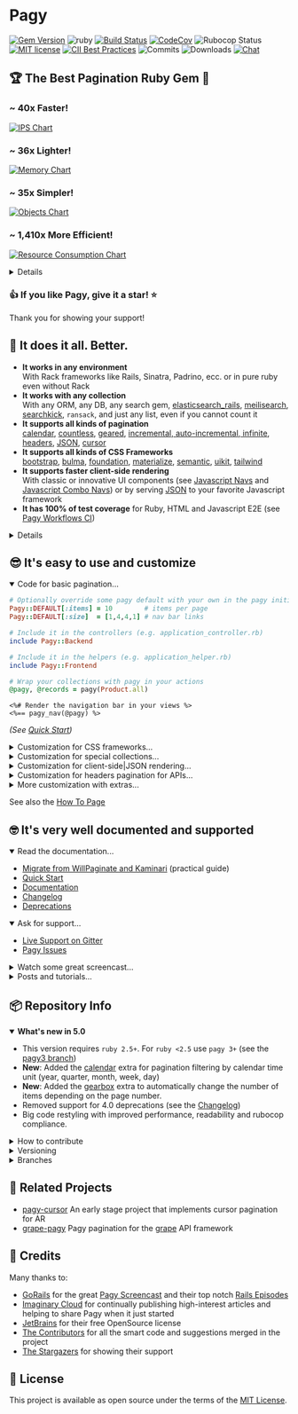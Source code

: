 # Pagy

[![Gem Version](https://img.shields.io/gem/v/pagy.svg?label=pagy&colorA=99004d&colorB=cc0066)](https://rubygems.org/gems/pagy)
![ruby](https://img.shields.io/badge/ruby-2.5+-ruby.svg?colorA=99004d&colorB=cc0066)
[![Build Status](https://img.shields.io/github/workflow/status/ddnexus/pagy/Pagy%20CI/master)](https://github.com/ddnexus/pagy/actions?query=branch:master)
[![CodeCov](https://img.shields.io/codecov/c/github/ddnexus/pagy.svg?colorA=1f7a1f&colorB=2aa22a)](https://codecov.io/gh/ddnexus/pagy)
![Rubocop Status](https://img.shields.io/badge/rubocop-passing-rubocop.svg?colorA=1f7a1f&colorB=2aa22a)
[![MIT license](https://img.shields.io/badge/license-MIT-mit.svg?colorA=1f7a1f&colorB=2aa22a)](http://opensource.org/licenses/MIT)
 [![CII Best Practices](https://bestpractices.coreinfrastructure.org/projects/4329/badge)](https://bestpractices.coreinfrastructure.org/projects/4329)
![Commits](https://img.shields.io/github/commit-activity/y/ddnexus/pagy.svg?label=commits&colorA=004d99&colorB=0073e6)
![Downloads](https://img.shields.io/gem/dt/pagy.svg?colorA=004d99&colorB=0073e6)
[![Chat](http://img.shields.io/badge/gitter-ruby--pagy-purple.svg?colorA=800080&colorB=b300b3)](https://gitter.im/ruby-pagy/Lobby)

## 🏆 The Best Pagination Ruby Gem 🥇

### ~ 40x Faster!

[![IPS Chart](docs/assets/images/ips-chart.png)](https://ddnexus.github.io/pagination-comparison/gems.html#ips-benchmark)

### ~ 36x Lighter!

[![Memory Chart](docs/assets/images/memory-chart.png)](https://ddnexus.github.io/pagination-comparison/gems.html#memory-profile)

### ~ 35x Simpler!

[![Objects Chart](docs/assets/images/objects-chart.png)](https://ddnexus.github.io/pagination-comparison/gems.html#memory-profile)

### ~ 1,410x More Efficient!

[![Resource Consumption Chart](docs/assets/images/resource-consumption-chart.png)](https://ddnexus.github.io/pagination-comparison/gems.html#efficiency-ratio)

<details>

_Each dot in the visualization above represents the resources that Pagy consumes for one full rendering. The other gems consume hundreds of times as much for the same rendering._

_The [IPS/Kb ratio](http://ddnexus.github.io/pagination-comparison/gems.html#efficiency-ratio) is calculated out of speed (IPS) and Memory (Kb): it shows how well each gem uses each Kb of memory it allocates/consumes._

See the [Detailed Gems Comparison](http://ddnexus.github.io/pagination-comparison/gems.html) for full details.

</details>

### 👍 If you like Pagy, give it a star! ⭐  

Thank you for showing your support!

## 🤩 It does it all. Better.

- **It works in any environment**<br>With Rack frameworks like Rails, Sinatra, Padrino, ecc. or in pure ruby even without Rack
- **It works with any collection**<br>With any ORM, any DB, any search gem, [elasticsearch_rails](http://ddnexus.github.io/pagy/extras/elasticsearch_rails), [meilisearch](http://ddnexus.github.io/pagy/extras/meilisearch), [searchkick](http://ddnexus.github.io/pagy/extras/searchkick), `ransack`, and just any list, even if you cannot count it
- **It supports all kinds of pagination**<br>[calendar](http://ddnexus.github.io/pagy/extras/calendar), [countless](http://ddnexus.github.io/pagy/extras/countless), [geared](http://ddnexus.github.io/pagy/extras/gearbox), [incremental, auto-incremental, infinite](http://ddnexus.github.io/pagy/extras/support), [headers](http://ddnexus.github.io/pagy/extras/headers), [JSON](http://ddnexus.github.io/pagy/extras/metadata), [cursor](https://github.com/Uysim/pagy-cursor)
- **It supports all kinds of CSS Frameworks**<br>[bootstrap](http://ddnexus.github.io/pagy/extras/bootstrap), [bulma](http://ddnexus.github.io/pagy/extras/bulma), [foundation](http://ddnexus.github.io/pagy/extras/foundation), [materialize](http://ddnexus.github.io/pagy/extras/materialize), [semantic](http://ddnexus.github.io/pagy/extras/semantic), [uikit](http://ddnexus.github.io/pagy/extras/uikit), [tailwind](http://ddnexus.github.io/pagy/extras/tailwind)
- **It supports faster client-side rendering**<br>With classic or innovative UI components (see [Javascript Navs](https://ddnexus.github.io/pagy/api/javascript#javascript-navs) and [Javascript Combo Navs](https://ddnexus.github.io/pagy/api/javascript#javascript-combo-navs)) or by serving [JSON](http://ddnexus.github.io/pagy/extras/metadata) to your favorite Javascript framework
- **It has 100% of test coverage** for Ruby, HTML and Javascript E2E (see [Pagy Workflows CI](https://github.com/ddnexus/pagy/actions))

<details>

### Code Structure

- **Pagy has a very slim core code** very easy to understand and use _(see [more...](https://ddnexus.github.io/pagy/api))_
- **It has a quite fat set of optional extras** that you can explicitly require for very efficient and modular customization _(see [extras](https://ddnexus.github.io/pagy/extras))_
- **It has no dependencies**: it produces its own HTML, URLs, i18n with its own specialized and fast code _(see [why...](https://ddnexus.github.io/pagy/index#specialized-code-instead-of-generic-helpers))_
- **Its methods are accessible and overridable** right where you use them (no pesky monkey-patching needed)

### Unlike the other gems

- Pagy is very modular and does not load any unnecessary code in your app _(see [why...](https://ddnexus.github.io/pagy/how-to#configure-pagy))_
- It doesn't impose limits on your code even with collections|scopes that already used `limit` and `offset` _(see [how...](https://ddnexus.github.io/pagy/how-to#paginate-a-pre-offsetted-and-pre-limited-collection))_
- It works with fast helpers OR easy to edit templates _(see [more...](https://ddnexus.github.io/pagy/how-to#use-templates))_
- It raises real `Pagy::OverflowError` exceptions that you can rescue from _(see [how...](https://ddnexus.github.io/pagy/how-to#handle-pagyoutofrangeerror-exception))_ or use the [overflow extra](http://ddnexus.github.io/pagy/extras/overflow) for a few ready to use common behaviors
- It does not impose any difficult-to-override logic or output _(see [why...](https://ddnexus.github.io/pagy/index#really-easy-to-customize))_

### Better Components

Besides the classic pagination offered by the `pagy_nav` helpers, you can also use a couple of more performant alternatives:

- [pagy_nav_js](http://ddnexus.github.io/pagy/api/javascript#javascript-navs): A faster and lighter classic looking UI, rendered on the client side with optional responsiveness:<br>![bootstrap_nav_js](docs/assets/images/bootstrap_nav_js-w.png)

- [pagy_combo_nav_js](http://ddnexus.github.io/pagy/api/javascript#javascript-combo-navs): The fastest and lightest alternative UI _(48x faster, 48x lighter and 2,270x more efficient than Kaminari)_ that combines navigation and pagination info in a single compact element:<br>![bootstrap_combo_nav_js](docs/assets/images/bootstrap_combo_nav_js-w.png)

</details>

## 😎 It's easy to use and customize

<details open>

<summary>Code for basic pagination...</summary>

```rb
# Optionally override some pagy default with your own in the pagy initializer
Pagy::DEFAULT[:items] = 10        # items per page
Pagy::DEFAULT[:size]  = [1,4,4,1] # nav bar links

# Include it in the controllers (e.g. application_controller.rb)
include Pagy::Backend

# Include it in the helpers (e.g. application_helper.rb)
include Pagy::Frontend

# Wrap your collections with pagy in your actions
@pagy, @records = pagy(Product.all)
```

```erb
<%# Render the navigation bar in your views %>
<%== pagy_nav(@pagy) %>
```

_(See [Quick Start](https://ddnexus.github.io/pagy/how-to#quick-start))_

</details>

<details>

<summary>Customization for CSS frameworks...</summary>

```rb
# Require a CSS framework extra in the pagy initializer (e.g. bootstrap)
require 'pagy/extras/bootstrap'
```

```erb
<%# Use it in your views %>
<%== pagy_bootstrap_nav(@pagy) %>
```

_(See the [bootstrap extra](http://ddnexus.github.io/pagy/extras/bootstrap))_

</details>

<details>

<summary>Customization for special collections...</summary>

```rb
# Require some special backend extra in the pagy initializer (e.g. elasticsearch_rails)
require 'pagy/extras/elasticsearch_rails'

# Extend your models (e.g. application_record.rb)
extend Pagy::ElasticsearchRails

# Use it in your actions
response         = Article.pagy_search(params[:q])
@pagy, @response = pagy_elasticsearch_rails(response)
```

_(See the [elasticsearch_rails extra](http://ddnexus.github.io/pagy/extras/elasticsearch_rails))_

</details>

<details>

<summary>Customization for client-side|JSON rendering...</summary>

```ruby
# Require the metadata extra in the pagy initializer
require 'pagy/extras/metadata'

# Use it in your actions
pagy, records = pagy(Product.all)
render json: { data: records,
               pagy: pagy_metadata(pagy) }
```

_(See the [metadata extra](http://ddnexus.github.io/pagy/extras/metadata))_

</details>

<details>

<summary>Customization for headers pagination for APIs...</summary>

```ruby
# Require the headers extra in the pagy initializer
require 'pagy/extras/headers'

# Use it in your actions
pagy, records = pagy(Product.all)
pagy_headers_merge(pagy)
render json: records
```

_(See the [headers extra](http://ddnexus.github.io/pagy/extras/headers))_

</details>

<details>

<summary>More customization with extras...</summary><br>

Extras add special options and manage different components, behaviors, Frontend or Backend environments... usually by just requiring them (and optionally overriding some default).

### Backend Extras

- [arel](http://ddnexus.github.io/pagy/extras/arel): Better performance of grouped ActiveRecord collections
- [array](http://ddnexus.github.io/pagy/extras/array): Paginate arrays efficiently, avoiding expensive array-wrapping and without overriding
- [calendar](http://ddnexus.github.io/pagy/extras/calendar): Add pagination filtering by calendar time unit (year, quarter, month, week, day)
- [countless](http://ddnexus.github.io/pagy/extras/countless): Paginate without the need of any count, saving one query per rendering
- [elasticsearch_rails](http://ddnexus.github.io/pagy/extras/elasticsearch_rails): Paginate `ElasticsearchRails` response objects
- [headers](http://ddnexus.github.io/pagy/extras/headers): Add RFC-8288 compliant http response headers (and other helpers) useful for API pagination
- [meilisearch](http://ddnexus.github.io/pagy/extras/meilisearch): Paginate `Meilisearch` results
- [metadata](http://ddnexus.github.io/pagy/extras/metadata): Provides the pagination metadata to Javascript frameworks like Vue.js, react.js, etc.
- [searchkick](http://ddnexus.github.io/pagy/extras/searchkick): Paginate `Searchkick::Results` objects

### Frontend Extras

- [bootstrap](http://ddnexus.github.io/pagy/extras/bootstrap): Add nav, nav_js and combo_nav_js helpers for the Bootstrap [pagination component](https://getbootstrap.com/docs/4.1/components/pagination)
- [bulma](http://ddnexus.github.io/pagy/extras/bulma): Add nav, nav_js and combo_nav_js helpers for the Bulma CSS [pagination component](https://bulma.io/documentation/components/pagination)
- [foundation](http://ddnexus.github.io/pagy/extras/foundation): Add nav, nav_js and combo_nav_js helpers for the Foundation [pagination component](https://foundation.zurb.com/sites/docs/pagination.html)
- [materialize](http://ddnexus.github.io/pagy/extras/materialize): Add nav, nav_js and combo_nav_js helpers for the Materialize CSS [pagination component](https://materializecss.com/pagination.html)
- [navs](http://ddnexus.github.io/pagy/extras/navs): Add nav_js and combo_nav_js unstyled helpers
- [semantic](http://ddnexus.github.io/pagy/extras/semantic): Add nav, nav_js and combo_nav_js helpers for the Semantic UI CSS [pagination component](https://semantic-ui.com/collections/menu.html)
- [tailwind](http://ddnexus.github.io/pagy/extras/tailwind): Extra styles for [Tailwind CSS](https://tailwindcss.com)
- [uikit](http://ddnexus.github.io/pagy/extras/uikit): Add nav, nav_js and combo_nav_js helpers for the UIkit [pagination component](https://getuikit.com/docs/pagination)

### Extra Features and Tools

- [Pagy::Console](https://ddnexus.github.io/pagy/api/console): Try any pagy feature or helper right in the irb/rails console even without any app or config
- [gearbox](https://ddnexus.github.io/pagy/extras/gearbox): Automatically change the number of items per page depending on the page number
- [i18n](http://ddnexus.github.io/pagy/extras/i18n): Use the `I18n` gem instead of the pagy-i18n implementation
- [items](http://ddnexus.github.io/pagy/extras/items): Allow the client to request a custom number of items per page with an optional selector UI
- [overflow](http://ddnexus.github.io/pagy/extras/overflow): Allow for easy handling of overflowing pages
- [standalone](http://ddnexus.github.io/pagy/extras/standalone): Use pagy without any request object, nor Rack environment/gem, nor any defined `params` method
- [support](http://ddnexus.github.io/pagy/extras/support): Extra support for features like: incremental, auto-incremental and infinite pagination
- [trim](http://ddnexus.github.io/pagy/extras/trim): Remove the `page=1` param from the first page link

</details>

See also the [How To Page](http://ddnexus.github.io/pagy/how-to)

## 🤓 It's very well documented and supported

<details open>

<summary>Read the documentation...</summary>

- [Migrate from WillPaginate and Kaminari](https://ddnexus.github.io/pagy/migration-guide) (practical guide)
- [Quick Start](https://ddnexus.github.io/pagy/how-to#quick-start)
- [Documentation](https://ddnexus.github.io/pagy/index)
- [Changelog](https://github.com/ddnexus/pagy/blob/master/CHANGELOG.md)
- [Deprecations](https://github.com/ddnexus/pagy/blob/master/CHANGELOG.md#deprecations)

</details>

<details open>

<summary>Ask for support...</summary>

- [Live Support on Gitter](https://gitter.im/ruby-pagy/Lobby)
- [Pagy Issues](https://github.com/ddnexus/pagy/issues)

</details>

<details>

<summary>Watch some great screencast...</summary>

### GoRails Screencast

[![GoRails Screencast](docs/assets/images/gorails-thumbnail-w360.png)](https://gorails.com/episodes/pagination-with-pagy-gem?autoplay=1)

**Notice**: the `pagy_nav_bootstrap` helper used in the screencast has been renamed as `pagy_bootstrap_nav` since version 2.0

### Mike Rogers Screencast

[![How To Paginate A Collection Using Pagy](docs/assets/images/mike-rogers-w360.jpg)](https://youtu.be/aILtxj_LVuA)

### SupeRails Screencast

[![Ruby on Rails #19 gem Pagy - Ultimate Guide](docs/assets/images/superails-w360.jpg)](https://youtu.be/1tsWL4EjhMo)

### Raul Palacio Screencast (Spanish)

[![Raul Palacio Screncast](docs/assets/images/raul-palacio-w360.jpg)](https://youtu.be/_j3gtKf5rRs)

</details>

<details>

<summary> Posts and tutorials...</summary>

- [Migrate from WillPaginate and Kaminari](https://ddnexus.github.io/pagy/migration-guide) (practical guide)
- [Detailed Gems Comparison](https://ddnexus.github.io/pagination-comparison/gems.html) (charts and analysis)
- [Benchmarks and Memory Profiles Source](http://github.com/ddnexus/pagination-comparison) (Rails app repository)
- [Faster Pagination with Pagy](https://viblo.asia/p/faster-pagination-with-pagy-Eb85ok9W52G) introductory tutorial by Sirajus Salekin
- [Pagy with Templates Minipost](https://www.aloucaslabs.com/miniposts/how-to-install-pagy-gem-with-a-custom-pagination-template-on-a-ruby-on-rails-application) by aloucas
- [Pagination with Pagy](https://www.imaginarycloud.com/blog/paginating-ruby-on-rails-apps-with-pagy) by Tiago Franco
- [Quick guide for Pagy with Sinatra and Sequel](https://medium.com/@vfreefly/how-to-use-pagy-with-sequel-and-sinatra-157dfec1c417) by Victor Afanasev
- [Integrating Pagy with Hanami](http://katafrakt.me/2018/06/01/integrating-pagy-with-hanami/) by Paweł Świątkowski
- [Stateful Tabs with Pagy](https://www.imaginarycloud.com/blog/how-to-paginate-ruby-on-rails-apps-with-pagy) by Chris Seelus
- [Pagination for Beginners: What is it? Why bother?](https://benkoshy.github.io/2021/11/03/pagination-basics.html) by Ben Koshy.
- [Handling Pagination When POSTing Complex Search Forms](https://benkoshy.github.io/2019/10/09/paginating-search-results-with-a-post-request.html) by Ben Koshy.
- [How to Override pagy methods only in specific circumstances](https://benkoshy.github.io/2020/02/01/overriding-pagy-methods.html) by Ben Koshy.
- [How to make your pagination links sticky + bounce at the bottom of your page](https://benkoshy.github.io/2020/09/15/sticky-menu.html) by Ben Koshy.
- [Endless Scroll / Infinite Loading with Turbo Streams & Stimulus](https://www.stefanwienert.de/blog/2021/04/17/endless-scroll-with-turbo-streams/) by Stefan Wienert
- [日本語の投稿](https://qiita.com/search?q=pagy)
- [한국어 튜토리얼](https://kbs4674.tistory.com/72)

</details>

## 📦 Repository Info

<details open>

<summary><b>What's new in 5.0</b></summary>

- This version requires `ruby 2.5+`. For `ruby <2.5` use `pagy 3+` (see the [pagy3 branch](https://github.com/ddnexus/pagy/tree/pagy3))
- **New**: Added the [calendar](http://ddnexus.github.io/pagy/extras/calendar) extra for pagination filtering by calendar time unit (year, quarter, month, week, day)
- **New**: Added the [gearbox](http://ddnexus.github.io/pagy/extras/gearbox) extra to automatically change the number of items depending on the page number.
- Removed support for 4.0 deprecations (see the [Changelog](https://github.com/ddnexus/pagy/blob/master/CHANGELOG.md))
- Big code restyling with improved performance, readability and rubocop compliance.

</details>

<details>

<summary>How to contribute</summary>

- Pull Requests are welcome!
- For simple contribution you can quickly check your changes with the [Pagy::Console](https://ddnexus.github.io/pagy/api/console) or with the single file [pagy_standalone_app.ru](https://github.com/ddnexus/pagy/blob/master/apps/pagy_standalone_app.ru).
- For more complex contributions you can use the [docker development environment](https://github.com/ddnexus/pagy/tree/master/docker) or your own environment of course.
- If you Create A Pull Request, please ensure that the "All checks have passed" indicator gets green light on the Pull Request page. That means that the tests passed and Codecov and Rubocop are happy.

</details>

<details>

<summary>Versioning</summary>

- Pagy follows the [Semantic Versioning 2.0.0](https://semver.org/). Please, check the [Changelog](https://github.com/ddnexus/pagy/blob/master/CHANGELOG.md) for breaking changes introduced by mayor versions. Using [pessimistic version constraint](https://guides.rubygems.org/patterns/#pessimistic-version-constraint) in your Gemfile will ensure smooth upgrades.

</details>

<details>

<summary>Branches</summary>

- The `master` branch is the latest rubygem-published release. It also contains docs and comment changes that don't affect the published code. It is never force-pushed.
- The `dev` branch is the development branch with the new code that will be merged in the next release. It could be force-pushed.
- Expect any other branch to be experimental, force-pushed, rebased and/or deleted even without merging.

</details>

## 💞 Related Projects

- [pagy-cursor](https://github.com/Uysim/pagy-cursor) An early stage project that implements cursor pagination for AR
- [grape-pagy](https://github.com/bsm/grape-pagy) Pagy pagination for the [grape](https://github.com/ruby-grape/grape) API framework

## 👏 Credits

Many thanks to:

- [GoRails](https://gorails.com) for the great [Pagy Screencast](https://gorails.com/episodes/pagination-with-pagy-gem?autoplay=1) and their top notch [Rails Episodes](https://gorails.com/episodes)
- [Imaginary Cloud](https://www.imaginarycloud.com) for continually publishing high-interest articles and helping to share Pagy when it just started
- [JetBrains](http://www.jetbrains.com?from=https%3A%2F%2Fgithub.com%2Fddnexus%2Fpagy) for their free OpenSource license
- [The Contributors](https://github.com/ddnexus/pagy/graphs/contributors) for all the smart code and suggestions merged in the project
- [The Stargazers](https://github.com/ddnexus/pagy/stargazers) for showing their support

## 📃 License

This project is available as open source under the terms of the [MIT License](https://opensource.org/licenses/MIT).
